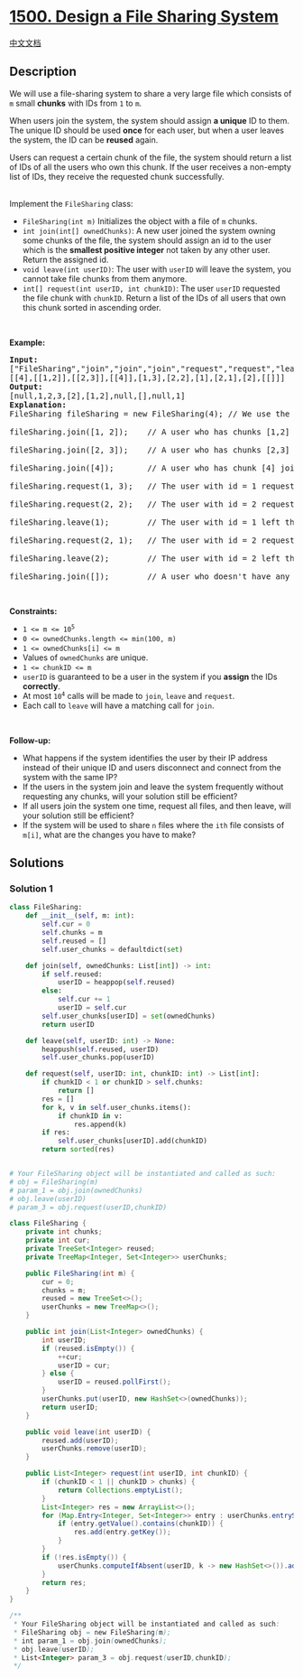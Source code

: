 # [1500. Design a File Sharing System](https://leetcode.com/problems/design-a-file-sharing-system)

[中文文档](/solution/1500-1599/1500.Design%20a%20File%20Sharing%20System/README.md)

## Description

<p>We will use a file-sharing system to share a very large file which consists of <code>m</code> small <b>chunks</b> with IDs from <code>1</code> to <code>m</code>.</p>

<p>When users join the system, the system should assign <b>a unique</b> ID to them. The unique ID should be used <b>once</b> for each user, but when a user leaves the system, the ID can be <b>reused</b> again.</p>

<p>Users can request a certain chunk of the file, the system should return a list of IDs of all the users who own this chunk. If the user receives a non-empty list of IDs, they receive the requested chunk successfully.</p>

<p><br />
Implement the <code>FileSharing</code> class:</p>

<ul>
	<li><code>FileSharing(int m)</code> Initializes the object with a file of <code>m</code> chunks.</li>
	<li><code>int join(int[] ownedChunks)</code>: A new user joined the system owning some chunks of the file, the system should assign an id to the user which is the <b>smallest positive integer</b> not taken by any other user. Return the assigned id.</li>
	<li><code>void leave(int userID)</code>: The user with <code>userID</code> will leave the system, you cannot take file chunks from them anymore.</li>
	<li><code>int[] request(int userID, int chunkID)</code>: The user <code>userID</code> requested the file chunk with <code>chunkID</code>. Return a list of the IDs of all users that own this chunk sorted in ascending order.</li>
</ul>

<p>&nbsp;</p>
<p><strong class="example">Example:</strong></p>

<pre>
<b>Input:</b>
[&quot;FileSharing&quot;,&quot;join&quot;,&quot;join&quot;,&quot;join&quot;,&quot;request&quot;,&quot;request&quot;,&quot;leave&quot;,&quot;request&quot;,&quot;leave&quot;,&quot;join&quot;]
[[4],[[1,2]],[[2,3]],[[4]],[1,3],[2,2],[1],[2,1],[2],[[]]]
<b>Output:</b>
[null,1,2,3,[2],[1,2],null,[],null,1]
<b>Explanation:</b>
FileSharing fileSharing = new FileSharing(4); // We use the system to share a file of 4 chunks.

fileSharing.join([1, 2]);    // A user who has chunks [1,2] joined the system, assign id = 1 to them and return 1.

fileSharing.join([2, 3]);    // A user who has chunks [2,3] joined the system, assign id = 2 to them and return 2.

fileSharing.join([4]);       // A user who has chunk [4] joined the system, assign id = 3 to them and return 3.

fileSharing.request(1, 3);   // The user with id = 1 requested the third file chunk, as only the user with id = 2 has the file, return [2] . Notice that user 1 now has chunks [1,2,3].

fileSharing.request(2, 2);   // The user with id = 2 requested the second file chunk, users with ids [1,2] have this chunk, thus we return [1,2].

fileSharing.leave(1);        // The user with id = 1 left the system, all the file chunks with them are no longer available for other users.

fileSharing.request(2, 1);   // The user with id = 2 requested the first file chunk, no one in the system has this chunk, we return empty list [].

fileSharing.leave(2);        // The user with id = 2 left the system.

fileSharing.join([]);        // A user who doesn&#39;t have any chunks joined the system, assign id = 1 to them and return 1. Notice that ids 1 and 2 are free and we can reuse them.
</pre>

<p>&nbsp;</p>
<p><strong>Constraints:</strong></p>

<ul>
	<li><code>1 &lt;= m &lt;= 10<sup>5</sup></code></li>
	<li><code>0 &lt;= ownedChunks.length &lt;= min(100, m)</code></li>
	<li><code>1 &lt;= ownedChunks[i] &lt;= m</code></li>
	<li>Values of <code>ownedChunks</code> are unique.</li>
	<li><code>1 &lt;= chunkID &lt;= m</code></li>
	<li><code>userID</code> is guaranteed to be a user in the system if you <strong>assign</strong> the IDs <strong>correctly</strong>.</li>
	<li>At most <code>10<sup>4</sup></code> calls will be made to <code>join</code>, <code>leave</code> and <code>request</code>.</li>
	<li>Each call to <code>leave</code> will have a matching call for <code>join</code>.</li>
</ul>

<p>&nbsp;</p>
<p><strong>Follow-up:</strong></p>

<ul>
	<li>What happens if the system identifies the user by their IP address instead of their unique ID and users disconnect and connect from the system with the same IP?</li>
	<li>If the users in the system join and leave the system frequently without requesting any chunks, will your solution still be efficient?</li>
	<li>If all users join the system one time, request all files, and then leave, will your solution still be efficient?</li>
	<li>If the system will be used to share <code>n</code> files where the <code>ith</code> file consists of <code>m[i]</code>, what are the changes you have to make?</li>
</ul>

## Solutions

### Solution 1

<!-- tabs:start -->

```python
class FileSharing:
    def __init__(self, m: int):
        self.cur = 0
        self.chunks = m
        self.reused = []
        self.user_chunks = defaultdict(set)

    def join(self, ownedChunks: List[int]) -> int:
        if self.reused:
            userID = heappop(self.reused)
        else:
            self.cur += 1
            userID = self.cur
        self.user_chunks[userID] = set(ownedChunks)
        return userID

    def leave(self, userID: int) -> None:
        heappush(self.reused, userID)
        self.user_chunks.pop(userID)

    def request(self, userID: int, chunkID: int) -> List[int]:
        if chunkID < 1 or chunkID > self.chunks:
            return []
        res = []
        for k, v in self.user_chunks.items():
            if chunkID in v:
                res.append(k)
        if res:
            self.user_chunks[userID].add(chunkID)
        return sorted(res)


# Your FileSharing object will be instantiated and called as such:
# obj = FileSharing(m)
# param_1 = obj.join(ownedChunks)
# obj.leave(userID)
# param_3 = obj.request(userID,chunkID)
```

```java
class FileSharing {
    private int chunks;
    private int cur;
    private TreeSet<Integer> reused;
    private TreeMap<Integer, Set<Integer>> userChunks;

    public FileSharing(int m) {
        cur = 0;
        chunks = m;
        reused = new TreeSet<>();
        userChunks = new TreeMap<>();
    }

    public int join(List<Integer> ownedChunks) {
        int userID;
        if (reused.isEmpty()) {
            ++cur;
            userID = cur;
        } else {
            userID = reused.pollFirst();
        }
        userChunks.put(userID, new HashSet<>(ownedChunks));
        return userID;
    }

    public void leave(int userID) {
        reused.add(userID);
        userChunks.remove(userID);
    }

    public List<Integer> request(int userID, int chunkID) {
        if (chunkID < 1 || chunkID > chunks) {
            return Collections.emptyList();
        }
        List<Integer> res = new ArrayList<>();
        for (Map.Entry<Integer, Set<Integer>> entry : userChunks.entrySet()) {
            if (entry.getValue().contains(chunkID)) {
                res.add(entry.getKey());
            }
        }
        if (!res.isEmpty()) {
            userChunks.computeIfAbsent(userID, k -> new HashSet<>()).add(chunkID);
        }
        return res;
    }
}

/**
 * Your FileSharing object will be instantiated and called as such:
 * FileSharing obj = new FileSharing(m);
 * int param_1 = obj.join(ownedChunks);
 * obj.leave(userID);
 * List<Integer> param_3 = obj.request(userID,chunkID);
 */
```

<!-- tabs:end -->

<!-- end -->
